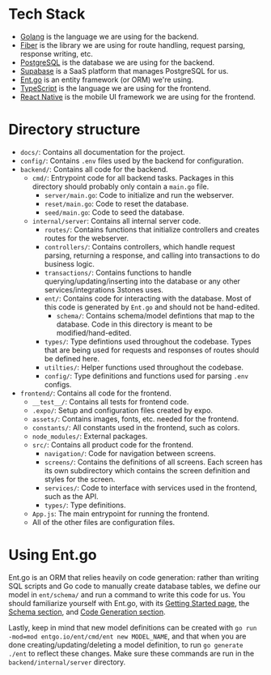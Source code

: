 # Tech Stack

- [Golang](https://go.dev/) is the language we are using for the backend.
- [Fiber](https://gofiber.io/) is the library we are using for route handling, request parsing, response writing, etc.
- [PostgreSQL](https://www.postgresql.org/) is the database we are using for the backend.
- [Supabase](https://supabase.com/) is a SaaS platform that manages PostgreSQL for us.
- [Ent.go](https://entgo.io/) is an entity framework (or ORM) we're using.
- [TypeScript](https://www.typescriptlang.org/) is the language we are using for the frontend.
- [React Native](https://reactnative.dev/) is the mobile UI framework we are using for the frontend.

# Directory structure

- `docs/`: Contains all documentation for the project.
- `config/`: Contains `.env` files used by the backend for configuration.
- `backend/`: Contains all code for the backend.
  - `cmd/`: Entrypoint code for all backend tasks. Packages in this directory should probably only contain a `main.go` file.
    - `server/main.go`: Code to initialize and run the webserver.
    - `reset/main.go`: Code to reset the database.
    - `seed/main.go`: Code to seed the database.
  - `internal/server`: Contains all internal server code.
    - `routes/`: Contains functions that initialize controllers and creates routes for the webserver.
    - `controllers/`: Contains controllers, which handle request parsing, returning a response, and calling into transactions to do business logic.
    - `transactions/`: Contains functions to handle querying/updating/inserting into the database or any other services/integrations 3stones uses.
    - `ent/`: Contains code for interacting with the database. Most of this code is generated by `Ent.go` and should not be hand-edited.
      - `schema/`: Contains schema/model defintions that map to the database. Code in this directory is meant to be modified/hand-edited.
    - `types/`: Type defintions used throughout the codebase. Types that are being used for requests and responses of routes should be defined here.
    - `utilties/`: Helper functions used throughout the codebase.
    - `config/`: Type definitions and functions used for parsing `.env` configs.
- `frontend/`: Contains all code for the frontend.
  - `__test__/`: Contains all tests for frontend code.
  - `.expo/`: Setup and configuration files created by expo.
  - `assets/`: Contains images, fonts, etc. needed for the frontend.
  - `constants/`: All constants used in the frontend, such as colors.
  - `node_modules/`: External packages.
  - `src/`: Contains all product code for the frontend.
    - `navigation/`: Code for navigation between screens.
    - `screens/`: Contains the definitions of all screens. Each screen has its own subdirectory which contains the screen definition and styles for the screen.
    - `services/`: Code to interface with services used in the frontend, such as the API.
    - `types/`: Type definitions.
  - `App.js`: The main entrypoint for running the frontend.
  - All of the other files are configuration files.

# Using Ent.go

Ent.go is an ORM that relies heavily on code generation: rather than writing SQL scripts and Go code to manually create database tables, we define our model in `ent/schema/` and run a command to write this code for us. You should familiarize yourself with Ent.go, with its [Getting Started page](https://entgo.io/docs/getting-started), the [Schema section](https://entgo.io/docs/schema-def), and [Code Generation section](https://entgo.io/docs/code-gen).

Lastly, keep in mind that new model definitions can be created with `go run -mod=mod entgo.io/ent/cmd/ent new MODEL_NAME`, and that when you are done creating/updating/deleting a model definition, to run `go generate ./ent` to reflect these changes. Make sure these commands are run in the `backend/internal/server` directory.
